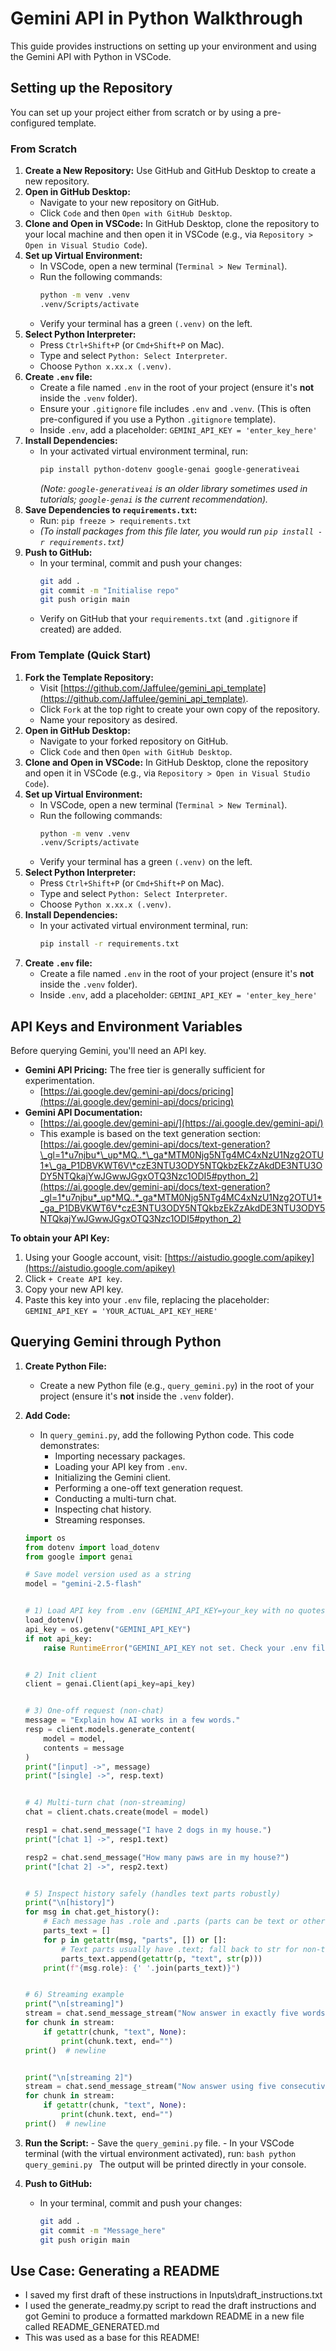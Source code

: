 # Gemini API in Python Walkthrough

This guide provides instructions on setting up your environment and using the Gemini API with Python in VSCode.

## Setting up the Repository

You can set up your project either from scratch or by using a pre-configured template.

### From Scratch

1.  **Create a New Repository:** Use GitHub and GitHub Desktop to create a new repository.
2.  **Open in GitHub Desktop:**
    - Navigate to your new repository on GitHub.
    - Click `Code` and then `Open with GitHub Desktop`.
3.  **Clone and Open in VSCode:** In GitHub Desktop, clone the repository to your local machine and then open it in VSCode (e.g., via `Repository > Open in Visual Studio Code`).
4.  **Set up Virtual Environment:**
    - In VSCode, open a new terminal (`Terminal > New Terminal`).
    - Run the following commands:
      ```bash
      python -m venv .venv
      .venv/Scripts/activate
      ```
    - Verify your terminal has a green `(.venv)` on the left.
5.  **Select Python Interpreter:**
    - Press `Ctrl+Shift+P` (or `Cmd+Shift+P` on Mac).
    - Type and select `Python: Select Interpreter`.
    - Choose `Python x.xx.x (.venv)`.
6.  **Create `.env` file:**
    - Create a file named `.env` in the root of your project (ensure it's **not** inside the `.venv` folder).
    - Ensure your `.gitignore` file includes `.env` and `.venv`. (This is often pre-configured if you use a Python `.gitignore` template).
    - Inside `.env`, add a placeholder: `GEMINI_API_KEY = 'enter_key_here'`
7.  **Install Dependencies:**
    - In your activated virtual environment terminal, run:
      ```bash
      pip install python-dotenv google-genai google-generativeai
      ```
      _(Note: `google-generativeai` is an older library sometimes used in tutorials; `google-genai` is the current recommendation)._
8.  **Save Dependencies to `requirements.txt`:**
    - Run: `pip freeze > requirements.txt`
    - _(To install packages from this file later, you would run `pip install -r requirements.txt`)_
9.  **Push to GitHub:**
    - In your terminal, commit and push your changes:
      ```bash
      git add .
      git commit -m "Initialise repo"
      git push origin main
      ```
    - Verify on GitHub that your `requirements.txt` (and `.gitignore` if created) are added.

### From Template (Quick Start)

1.  **Fork the Template Repository:**
    - Visit [https://github.com/Jaffulee/gemini_api_template](https://github.com/Jaffulee/gemini_api_template).
    - Click `Fork` at the top right to create your own copy of the repository.
    - Name your repository as desired.
2.  **Open in GitHub Desktop:**
    - Navigate to your forked repository on GitHub.
    - Click `Code` and then `Open with GitHub Desktop`.
3.  **Clone and Open in VSCode:** In GitHub Desktop, clone the repository and open it in VSCode (e.g., via `Repository > Open in Visual Studio Code`).
4.  **Set up Virtual Environment:**
    - In VSCode, open a new terminal (`Terminal > New Terminal`).
    - Run the following commands:
      ```bash
      python -m venv .venv
      .venv/Scripts/activate
      ```
    - Verify your terminal has a green `(.venv)` on the left.
5.  **Select Python Interpreter:**
    - Press `Ctrl+Shift+P` (or `Cmd+Shift+P` on Mac).
    - Type and select `Python: Select Interpreter`.
    - Choose `Python x.xx.x (.venv)`.
6.  **Install Dependencies:**
    - In your activated virtual environment terminal, run:
      ```bash
      pip install -r requirements.txt
      ```
7.  **Create `.env` file:**
    - Create a file named `.env` in the root of your project (ensure it's **not** inside the `.venv` folder).
    - Inside `.env`, add a placeholder: `GEMINI_API_KEY = 'enter_key_here'`

## API Keys and Environment Variables

Before querying Gemini, you'll need an API key.

- **Gemini API Pricing:** The free tier is generally sufficient for experimentation.
  - [https://ai.google.dev/gemini-api/docs/pricing](https://ai.google.dev/gemini-api/docs/pricing)
- **Gemini API Documentation:**
  - [https://ai.google.dev/gemini-api/](https://ai.google.dev/gemini-api/)
  - This example is based on the text generation section: [https://ai.google.dev/gemini-api/docs/text-generation?\_gl=1*u7njbu*\_up*MQ..*\_ga*MTM0Njg5NTg4MC4xNzU1Nzg2OTU1*\_ga_P1DBVKWT6V\*czE3NTU3ODY5NTQkbzEkZzAkdDE3NTU3ODY5NTQkajYwJGwwJGgxOTQ3Nzc1ODI5#python_2](https://ai.google.dev/gemini-api/docs/text-generation?_gl=1*u7njbu*_up*MQ..*_ga*MTM0Njg5NTg4MC4xNzU1Nzg2OTU1*_ga_P1DBVKWT6V*czE3NTU3ODY5NTQkbzEkZzAkdDE3NTU3ODY5NTQkajYwJGwwJGgxOTQ3Nzc1ODI5#python_2)

**To obtain your API Key:**

1.  Using your Google account, visit: [https://aistudio.google.com/apikey](https://aistudio.google.com/apikey)
2.  Click `+ Create API key`.
3.  Copy your new API key.
4.  Paste this key into your `.env` file, replacing the placeholder: `GEMINI_API_KEY = 'YOUR_ACTUAL_API_KEY_HERE'`

## Querying Gemini through Python

1.  **Create Python File:**
    - Create a new Python file (e.g., `query_gemini.py`) in the root of your project (ensure it's **not** inside the `.venv` folder).
2.  **Add Code:**

    - In `query_gemini.py`, add the following Python code. This code demonstrates:
      - Importing necessary packages.
      - Loading your API key from `.env`.
      - Initializing the Gemini client.
      - Performing a one-off text generation request.
      - Conducting a multi-turn chat.
      - Inspecting chat history.
      - Streaming responses.

    ```python
    import os
    from dotenv import load_dotenv
    from google import genai

    # Save model version used as a string
    model = "gemini-2.5-flash"


    # 1) Load API key from .env (GEMINI_API_KEY=your_key with no quotes)
    load_dotenv()
    api_key = os.getenv("GEMINI_API_KEY")
    if not api_key:
        raise RuntimeError("GEMINI_API_KEY not set. Check your .env file.")


    # 2) Init client
    client = genai.Client(api_key=api_key)


    # 3) One-off request (non-chat)
    message = "Explain how AI works in a few words."
    resp = client.models.generate_content(
        model = model,
        contents = message
    )
    print("[input] ->", message)
    print("[single] ->", resp.text)


    # 4) Multi-turn chat (non-streaming)
    chat = client.chats.create(model = model)

    resp1 = chat.send_message("I have 2 dogs in my house.")
    print("[chat 1] ->", resp1.text)

    resp2 = chat.send_message("How many paws are in my house?")
    print("[chat 2] ->", resp2.text)


    # 5) Inspect history safely (handles text parts robustly)
    print("\n[history]")
    for msg in chat.get_history():
        # Each message has .role and .parts (parts can be text or other types)
        parts_text = []
        for p in getattr(msg, "parts", []) or []:
            # Text parts usually have .text; fall back to str for non-text parts
            parts_text.append(getattr(p, "text", str(p)))
        print(f"{msg.role}: {' '.join(parts_text)}")


    # 6) Streaming example
    print("\n[streaming]")
    stream = chat.send_message_stream("Now answer in exactly five words.")
    for chunk in stream:
        if getattr(chunk, "text", None):
            print(chunk.text, end="")
    print()  # newline


    print("\n[streaming 2]")
    stream = chat.send_message_stream("Now answer using five consecutive haikus, pondering the absurdity of such a task.")
    for chunk in stream:
        if getattr(chunk, "text", None):
            print(chunk.text, end="")
    print()  # newline
    ```

3.  **Run the Script:** - Save the `query_gemini.py` file. - In your VSCode terminal (with the virtual environment activated), run:
    `bash
python query_gemini.py
`
    The output will be printed directly in your console.

4.  **Push to GitHub:**
    - In your terminal, commit and push your changes:
      ```bash
      git add .
      git commit -m "Message_here"
      git push origin main
      ```

## Use Case: Generating a README

- I saved my first draft of these instructions in Inputs\draft_instructions.txt
- I used the generate_readmy.py script to read the draft instructions and got Gemini to produce a formatted markdown README in a new file called README_GENERATED.md
- This was used as a base for this README!
